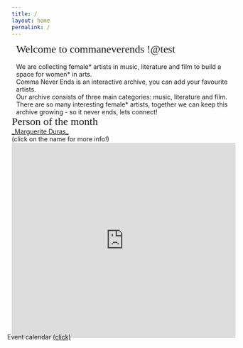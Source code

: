 ```yaml
---
title: /
layout: home
permalink: /
---
```


<html>

<style> 
  @import url('https://fonts.googleapis.com/css2?family=Roboto+Condensed&display=swap'); 
  @import url('https://fonts.googleapis.com/css2?family=Saira+Stencil+One&display=swap');

  @font-face {
    font-family: 'blox'; /*a name to be used later*/
    src: url("../_data/fonts/blox.ttf"); /*URL to font*/
}

h2 {color:#4C39CA; font-size: 24px;}
    
.divLeft {float: left; width:100%; height: min-content; margin:0 0 0 10; overflow: hidden; background-color: #BC9FF;}
.divRight {float: right; width: 100%; height: 480px; margin:0 0 0 10; background-color: #BC9FF;}
.divThird {float: right; width: 100%; heigt: min-content; margin:10px; }
.div-title-left{
    font-family: 'Saira Stencil One', cursive;
    font-size: 24px;
    margin: 0px;
}

.div-title-right{
    font-family: 'Saira Stencil One', cursive;
    font-size: 24px;
    margin: 0px;
}

</style>

<body>

<div class="divLeft">  
  
<div class ="div-title-left"> Welcome to commaneverends !@test </div>
<br/>
We are collecting female* artists in music, literature and film to build a space for women* in arts. <br/>
Comma Never Ends is an interactive archive, you can add your favourite artists. <br/>
Our archive consists of three main categories: music, literature and film. <br/>
There are so many interesting female* artists, together we can keep this archive growing - so it never ends, lets connect! <br/>
</div>
<br/>

<div class="divRight">  
  
<div class ="div-title-right"> Person of the month</div>
<a href="https://en.wikipedia.org/wiki/Marguerite_Duras?printable=yes" target="iframe_person">_Marguerite Duras_</a> <br/>
(click on the name for more info!)
<iframe name="iframe_person" left="1px;" right="0px;" width="100%" height="440px;" frameborder="0" allowfullscreen src="https://lh3.googleusercontent.com/pw/ACtC-3fqQeH_Szupw-xfguVev5NKEYI9V3w_3elKJAYc1MxbhqT-uGzN36bDrxGufYiRbBaS-SEK3knIgXVViSmJ6zZQ5IOyCFELlAkb7Ye-XKdeQS9fhWZLBtXoGZEPFmFOWq3c_vzWsYGMOunfFAyD4Gw=w308-h434-no">
</iframe>

</div>

<div class="divThird">
  
  <div class ="div-title-third"> Event calendar <a href="/event/" target="_blank"> (click) </a> </div>
  
</div>

</body>

</html>
